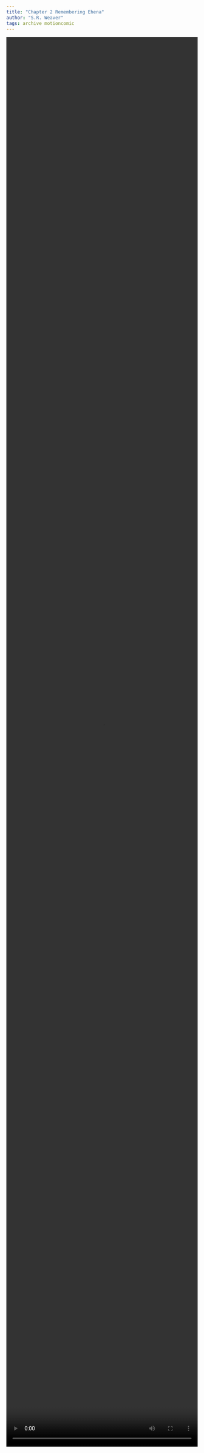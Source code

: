 ```yaml
---
title: "Chapter 2 Remembering Ehena"
author: "S.R. Weaver"
tags: archive motioncomic
---
```

<video width="100%" height="95%" controls>
  <source src="https://lwflouisa.github.io/UploadedFairyMotionComic/Chapters/Chapter3/UploadedFairyChapterThreeDraft.mp4" type="video/mp4">
</video>
